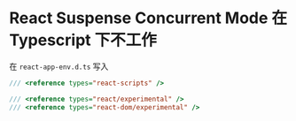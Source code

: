 # React Suspense Concurrent Mode 在 Typescript 下不工作

在 `react-app-env.d.ts` 写入

```typescript
/// <reference types="react-scripts" />

/// <reference types="react/experimental" />
/// <reference types="react-dom/experimental" />
```
